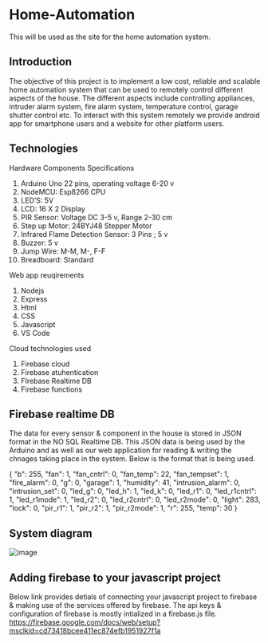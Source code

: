 # Home-Automation
This will be used as the site for the home automation system.


## Introduction

The objective of this project is to implement a low cost, reliable and scalable home automation 
system that can be used to remotely control different aspects of the house. The different aspects 
include controlling appliances, intruder alarm system, fire alarm system, temperature control, 
garage shutter control etc.
To interact with this system remotely we provide android app for smartphone users and a 
website for other platform users. 

## Technologies

Hardware Components Specifications 
1. Arduino Uno 22 pins, operating voltage 6-20 v 
2. NodeMCU: Esp8266 CPU 
3. LED’S: 5V 
4. LCD: 16 X 2 Display 
5. PIR Sensor: Voltage DC 3-5 v, Range 2-30 cm 
6. Step up Motor:  24BYJ48 Stepper Motor 
7. Infrared Flame Detection Sensor:  3 Pins ; 5 v 
8. Buzzer: 5 v 
9. Jump Wire: M-M, M-, F-F 
10. Breadboard: Standard 

Web app reuqirements
1. Nodejs
2. Express
3. Html
4. CSS
5. Javascript
6. VS Code

Cloud technologies used
1. Firebase cloud
2. Firebase atuhentication
3. FIrebase Realtime DB
4. Firebase functions

## Firebase realtime DB 

The data for every sensor & component in the house is stored in JSON format in the NO SQL Realtime DB. This JSON data is being used by the Arduino and as well as our web application for reading & writing the chnages taking place in the system. Below is the format that is being used.

{
  "b": 255,
  "fan": 1,
  "fan_cntrl": 0,
  "fan_temp": 22,
  "fan_tempset": 1,
  "fire_alarm": 0,
  "g": 0,
  "garage": 1,
  "humidity": 41,
  "intrusion_alarm": 0,
  "intrusion_set": 0,
  "led_g": 0,
  "led_h": 1,
  "led_k": 0,
  "led_r1": 0,
  "led_r1cntrl": 1,
  "led_r1mode": 1,
  "led_r2": 0,
  "led_r2cntrl": 0,
  "led_r2mode": 0,
  "light": 283,
  "lock": 0,
  "pir_r1": 1,
  "pir_r2": 1,
  "pir_r2mode": 1,
  "r": 255,
  "temp": 30
}

## System diagram
![image](https://user-images.githubusercontent.com/21179880/167303645-b088e14c-3a25-4149-ac17-e48a9e3db3d0.png)

## Adding firebase to your javascript project

Below link provides detials of connecting your javascript project to firebase & making use of the services offered by firebase. The api keys & configuration of firebase is mostly intialized in a firebase.js file.
https://firebase.google.com/docs/web/setup?msclkid=cd73418bcee411ec874efb1951927f1a 

